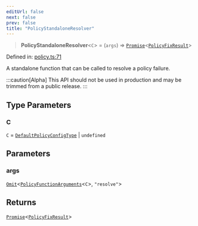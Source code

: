 ```yaml
---
editUrl: false
next: false
prev: false
title: "PolicyStandaloneResolver"
---
```


> **PolicyStandaloneResolver**\<`C`\> = (`args`) => [`Promise`](https://developer.mozilla.org/docs/Web/JavaScript/Reference/Global_Objects/Promise)\<[`PolicyFixResult`](/api/interfaces/policyfixresult/)\>

Defined in: [policy.ts:71](https://github.com/tylerbutler/tools-monorepo/blob/main/packages/repopo/src/policy.ts#L71)

A standalone function that can be called to resolve a policy failure.

:::caution[Alpha]
This API should not be used in production and may be trimmed from a public release.
:::

## Type Parameters

### C

`C` = [`DefaultPolicyConfigType`](/api/type-aliases/defaultpolicyconfigtype/) \| `undefined`

## Parameters

### args

[`Omit`](https://www.typescriptlang.org/docs/handbook/utility-types.html#omittype-keys)\<[`PolicyFunctionArguments`](/api/interfaces/policyfunctionarguments/)\<`C`\>, `"resolve"`\>

## Returns

[`Promise`](https://developer.mozilla.org/docs/Web/JavaScript/Reference/Global_Objects/Promise)\<[`PolicyFixResult`](/api/interfaces/policyfixresult/)\>
